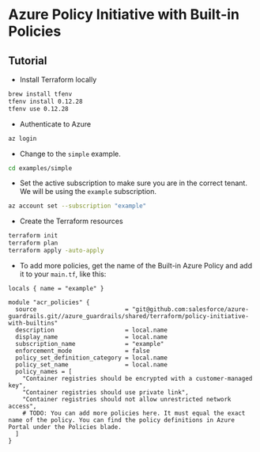 # Azure Policy Initiative with Built-in Policies

## Tutorial

* Install Terraform locally

```bash
brew install tfenv
tfenv install 0.12.28
tfenv use 0.12.28
```

* Authenticate to Azure

```bash
az login
```

* Change to the `simple` example.

```bash
cd examples/simple
```

* Set the active subscription to make sure you are in the correct tenant. We will be using the `example` subscription.


```bash
az account set --subscription "example"
```


* Create the Terraform resources

```bash
terraform init
terraform plan
terraform apply -auto-apply
```

* To add more policies, get the name of the Built-in Azure Policy and add it to your `main.tf`, like this:

```hcl
locals { name = "example" }

module "acr_policies" {
  source                         = "git@github.com:salesforce/azure-guardrails.git//azure_guardrails/shared/terraform/policy-initiative-with-builtins"
  description                    = local.name
  display_name                   = local.name
  subscription_name              = "example"
  enforcement_mode               = false
  policy_set_definition_category = local.name
  policy_set_name                = local.name
  policy_names = [
    "Container registries should be encrypted with a customer-managed key",
    "Container registries should use private link",
    "Container registries should not allow unrestricted network access",
    # TODO: You can add more policies here. It must equal the exact name of the policy. You can find the policy definitions in Azure Portal under the Policies blade.
  ]
}

```

[^]: (autogen_docs_start)
<!-- @IGNORE PREVIOUS: link -->

[^]: (autogen_docs_end)
<!-- @IGNORE PREVIOUS: link -->